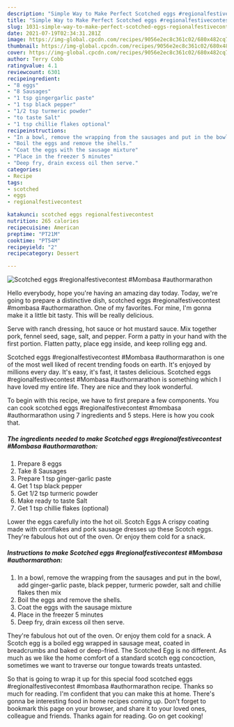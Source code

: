 ```yaml
---
description: "Simple Way to Make Perfect Scotched eggs #regionalfestivecontest #Mombasa #authormarathon"
title: "Simple Way to Make Perfect Scotched eggs #regionalfestivecontest #Mombasa #authormarathon"
slug: 1031-simple-way-to-make-perfect-scotched-eggs-regionalfestivecontest-mombasa-authormarathon
date: 2021-07-19T02:34:31.281Z
image: https://img-global.cpcdn.com/recipes/9056e2ec8c361c02/680x482cq70/scotched-eggs-regionalfestivecontest-mombasa-authormarathon-recipe-main-photo.jpg
thumbnail: https://img-global.cpcdn.com/recipes/9056e2ec8c361c02/680x482cq70/scotched-eggs-regionalfestivecontest-mombasa-authormarathon-recipe-main-photo.jpg
cover: https://img-global.cpcdn.com/recipes/9056e2ec8c361c02/680x482cq70/scotched-eggs-regionalfestivecontest-mombasa-authormarathon-recipe-main-photo.jpg
author: Terry Cobb
ratingvalue: 4.1
reviewcount: 6301
recipeingredient:
- "8 eggs"
- "8 Sausages"
- "1 tsp gingergarlic paste"
- "1 tsp black pepper"
- "1/2 tsp turmeric powder"
- "to taste Salt"
- "1 tsp chillie flakes optional"
recipeinstructions:
- "In a bowl, remove the wrapping from the sausages and put in the bowl, add ginger-garlic paste, black pepper, turmeric powder, salt and chillie flakes then mix"
- "Boil the eggs and remove the shells."
- "Coat the eggs with the sausage mixture"
- "Place in the freezer 5 minutes"
- "Deep fry, drain excess oil then serve."
categories:
- Recipe
tags:
- scotched
- eggs
- regionalfestivecontest

katakunci: scotched eggs regionalfestivecontest 
nutrition: 265 calories
recipecuisine: American
preptime: "PT21M"
cooktime: "PT54M"
recipeyield: "2"
recipecategory: Dessert

---
```



![Scotched eggs #regionalfestivecontest #Mombasa #authormarathon](https://img-global.cpcdn.com/recipes/9056e2ec8c361c02/680x482cq70/scotched-eggs-regionalfestivecontest-mombasa-authormarathon-recipe-main-photo.jpg)

Hello everybody, hope you're having an amazing day today. Today, we're going to prepare a distinctive dish, scotched eggs #regionalfestivecontest #mombasa #authormarathon. One of my favorites. For mine, I'm gonna make it a little bit tasty. This will be really delicious.

Serve with ranch dressing, hot sauce or hot mustard sauce. Mix together pork, fennel seed, sage, salt, and pepper. Form a patty in your hand with the first portion. Flatten patty, place egg inside, and keep rolling egg and.

Scotched eggs #regionalfestivecontest #Mombasa #authormarathon is one of the most well liked of recent trending foods on earth. It's enjoyed by millions every day. It's easy, it's fast, it tastes delicious. Scotched eggs #regionalfestivecontest #Mombasa #authormarathon is something which I have loved my entire life. They are nice and they look wonderful.


To begin with this recipe, we have to first prepare a few components. You can cook scotched eggs #regionalfestivecontest #mombasa #authormarathon using 7 ingredients and 5 steps. Here is how you cook that.

<!--inarticleads1-->

##### The ingredients needed to make Scotched eggs #regionalfestivecontest #Mombasa #authormarathon:

1. Prepare 8 eggs
1. Take 8 Sausages
1. Prepare 1 tsp ginger-garlic paste
1. Get 1 tsp black pepper
1. Get 1/2 tsp turmeric powder
1. Make ready to taste Salt
1. Get 1 tsp chillie flakes (optional)


Lower the eggs carefully into the hot oil. Scotch Eggs A crispy coating made with cornflakes and pork sausage dresses up these Scotch eggs. They&#39;re fabulous hot out of the oven. Or enjoy them cold for a snack. 

<!--inarticleads2-->

##### Instructions to make Scotched eggs #regionalfestivecontest #Mombasa #authormarathon:

1. In a bowl, remove the wrapping from the sausages and put in the bowl, add ginger-garlic paste, black pepper, turmeric powder, salt and chillie flakes then mix
1. Boil the eggs and remove the shells.
1. Coat the eggs with the sausage mixture
1. Place in the freezer 5 minutes
1. Deep fry, drain excess oil then serve.


They&#39;re fabulous hot out of the oven. Or enjoy them cold for a snack. A Scotch egg is a boiled egg wrapped in sausage meat, coated in breadcrumbs and baked or deep-fried. The Scotched Egg is no different. As much as we like the home comfort of a standard scotch egg concoction, sometimes we want to traverse our tongue towards treats untasted. 

So that is going to wrap it up for this special food scotched eggs #regionalfestivecontest #mombasa #authormarathon recipe. Thanks so much for reading. I'm confident that you can make this at home. There's gonna be interesting food in home recipes coming up. Don't forget to bookmark this page on your browser, and share it to your loved ones, colleague and friends. Thanks again for reading. Go on get cooking!
